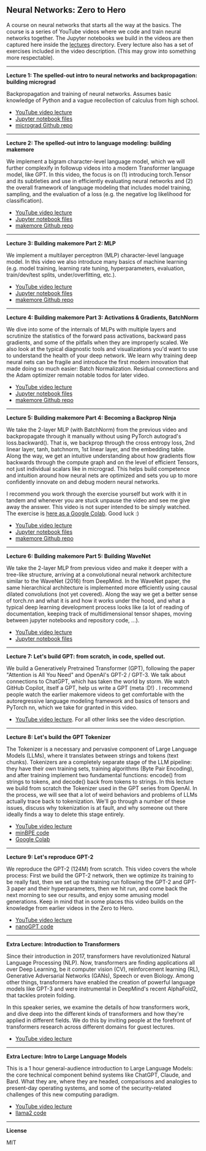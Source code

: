 
## Neural Networks: Zero to Hero

A course on neural networks that starts all the way at the basics. The course is a series of YouTube videos where we code and train neural networks together. The Jupyter notebooks we build in the videos are then captured here inside the [lectures](lectures/) directory. Every lecture also has a set of exercises included in the video description. (This may grow into something more respectable).

---

**Lecture 1: The spelled-out intro to neural networks and backpropagation: building micrograd**

Backpropagation and training of neural networks. Assumes basic knowledge of Python and a vague recollection of calculus from high school.

- [YouTube video lecture](https://www.youtube.com/watch?v=VMj-3S1tku0)
- [Jupyter notebook files](lectures/micrograd)
- [micrograd Github repo](https://github.com/karpathy/micrograd)

---

**Lecture 2: The spelled-out intro to language modeling: building makemore**

We implement a bigram character-level language model, which we will further complexify in followup videos into a modern Transformer language model, like GPT. In this video, the focus is on (1) introducing torch.Tensor and its subtleties and use in efficiently evaluating neural networks and (2) the overall framework of language modeling that includes model training, sampling, and the evaluation of a loss (e.g. the negative log likelihood for classification).

- [YouTube video lecture](https://www.youtube.com/watch?v=PaCmpygFfXo)
- [Jupyter notebook files](lectures/makemore/makemore_part1_bigrams.ipynb)
- [makemore Github repo](https://github.com/karpathy/makemore)

---

**Lecture 3: Building makemore Part 2: MLP**

We implement a multilayer perceptron (MLP) character-level language model. In this video we also introduce many basics of machine learning (e.g. model training, learning rate tuning, hyperparameters, evaluation, train/dev/test splits, under/overfitting, etc.).

- [YouTube video lecture](https://youtu.be/TCH_1BHY58I)
- [Jupyter notebook files](lectures/makemore/makemore_part2_mlp.ipynb)
- [makemore Github repo](https://github.com/karpathy/makemore)

---

**Lecture 4: Building makemore Part 3: Activations & Gradients, BatchNorm**

We dive into some of the internals of MLPs with multiple layers and scrutinize the statistics of the forward pass activations, backward pass gradients, and some of the pitfalls when they are improperly scaled. We also look at the typical diagnostic tools and visualizations you'd want to use to understand the health of your deep network. We learn why training deep neural nets can be fragile and introduce the first modern innovation that made doing so much easier: Batch Normalization. Residual connections and the Adam optimizer remain notable todos for later video.

- [YouTube video lecture](https://youtu.be/P6sfmUTpUmc)
- [Jupyter notebook files](lectures/makemore/makemore_part3_bn.ipynb)
- [makemore Github repo](https://github.com/karpathy/makemore)

---

**Lecture 5: Building makemore Part 4: Becoming a Backprop Ninja**

We take the 2-layer MLP (with BatchNorm) from the previous video and backpropagate through it manually without using PyTorch autograd's loss.backward(). That is, we backprop through the cross entropy loss, 2nd linear layer, tanh, batchnorm, 1st linear layer, and the embedding table. Along the way, we get an intuitive understanding about how gradients flow backwards through the compute graph and on the level of efficient Tensors, not just individual scalars like in micrograd. This helps build competence and intuition around how neural nets are optimized and sets you up to more confidently innovate on and debug modern neural networks.

I recommend you work through the exercise yourself but work with it in tandem and whenever you are stuck unpause the video and see me give away the answer. This video is not super intended to be simply watched. The exercise is [here as a Google Colab](https://colab.research.google.com/drive/1WV2oi2fh9XXyldh02wupFQX0wh5ZC-z-?usp=sharing). Good luck :)

- [YouTube video lecture](https://youtu.be/q8SA3rM6ckI)
- [Jupyter notebook files](lectures/makemore/makemore_part4_backprop.ipynb)
- [makemore Github repo](https://github.com/karpathy/makemore)

---

**Lecture 6: Building makemore Part 5: Building WaveNet**

We take the 2-layer MLP from previous video and make it deeper with a tree-like structure, arriving at a convolutional neural network architecture similar to the WaveNet (2016) from DeepMind. In the WaveNet paper, the same hierarchical architecture is implemented more efficiently using causal dilated convolutions (not yet covered). Along the way we get a better sense of torch.nn and what it is and how it works under the hood, and what a typical deep learning development process looks like (a lot of reading of documentation, keeping track of multidimensional tensor shapes, moving between jupyter notebooks and repository code, ...).

- [YouTube video lecture](https://youtu.be/t3YJ5hKiMQ0)
- [Jupyter notebook files](lectures/makemore/makemore_part5_cnn1.ipynb)

---


**Lecture 7: Let's build GPT: from scratch, in code, spelled out.**

We build a Generatively Pretrained Transformer (GPT), following the paper "Attention is All You Need" and OpenAI's GPT-2 / GPT-3. We talk about connections to ChatGPT, which has taken the world by storm. We watch GitHub Copilot, itself a GPT, help us write a GPT (meta :D!) . I recommend people watch the earlier makemore videos to get comfortable with the autoregressive language modeling framework and basics of tensors and PyTorch nn, which we take for granted in this video.

- [YouTube video lecture](https://www.youtube.com/watch?v=kCc8FmEb1nY). For all other links see the video description.

---

**Lecture 8: Let's build the GPT Tokenizer**

The Tokenizer is a necessary and pervasive component of Large Language Models (LLMs), where it translates between strings and tokens (text chunks). Tokenizers are a completely separate stage of the LLM pipeline: they have their own training sets, training algorithms (Byte Pair Encoding), and after training implement two fundamental functions: encode() from strings to tokens, and decode() back from tokens to strings. In this lecture we build from scratch the Tokenizer used in the GPT series from OpenAI. In the process, we will see that a lot of weird behaviors and problems of LLMs actually trace back to tokenization. We'll go through a number of these issues, discuss why tokenization is at fault, and why someone out there ideally finds a way to delete this stage entirely.

- [YouTube video lecture](https://www.youtube.com/watch?v=zduSFxRajkE)
- [minBPE code](https://github.com/karpathy/minbpe)
- [Google Colab](https://colab.research.google.com/drive/1y0KnCFZvGVf_odSfcNAws6kcDD7HsI0L?usp=sharing)

---

**Lecture 9: Let's reproduce GPT-2**

We reproduce the GPT-2 (124M) from scratch. This video covers the whole process: First we build the GPT-2 network, then we optimize its training to be really fast, then we set up the training run following the GPT-2 and GPT-3 paper and their hyperparameters, then we hit run, and come back the next morning to see our results, and enjoy some amusing model generations. Keep in mind that in some places this video builds on the knowledge from earlier videos in the Zero to Hero.

- [YouTube video lecture](https://www.youtube.com/watch?v=l8pRSuU81PU)
- [nanoGPT code](https://github.com/karpathy/build-nanogpt)

---

**Extra Lecture: Introduction to Transformers**

Since their introduction in 2017, transformers have revolutionized Natural Language Processing (NLP). Now, transformers are finding applications all over Deep Learning, be it computer vision (CV), reinforcement learning (RL), Generative Adversarial Networks (GANs), Speech or even Biology. Among other things, transformers have enabled the creation of powerful language models like GPT-3 and were instrumental in DeepMind's recent AlphaFold2, that tackles protein folding.

In this speaker series, we examine the details of how transformers work, and dive deep into the different kinds of transformers and how they're applied in different fields. We do this by inviting people at the forefront of transformers research across different domains for guest lectures.

- [YouTube video lecture](https://www.youtube.com/watch?v=XfpMkf4rD6E)

---

**Extra Lecture: Intro to Large Language Models**

This is a 1 hour general-audience introduction to Large Language Models: the core technical component behind systems like ChatGPT, Claude, and Bard. What they are, where they are headed, comparisons and analogies to present-day operating systems, and some of the security-related challenges of this new computing paradigm.

- [YouTube video lecture](https://www.youtube.com/watch?v=zjkBMFhNj_g)
- [llama2 code](https://github.com/karpathy/llama2.c)

---

**License**

MIT
